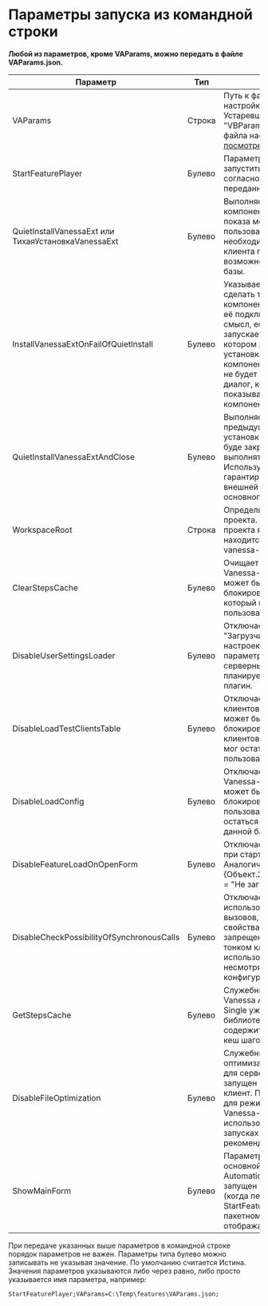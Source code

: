 # Параметры запуска из командной строки

**Любой из параметров, кроме VAParams, можно передать в файле VAParams.json.**

| Параметр | Тип | Описание |
|--|--|--|
| VAParams | Строка |Путь к файлу json с основными настройками Vanessa-Automation. Устаревшее значение параметра: "VBParams". Доступные значения файла настроек [можно посмотреть тут](https://github.com/Pr-Mex/vanessa-automation/blob/develop/docs/JsonParams/JsonParamsRU.md)|
| StartFeaturePlayer | Булево | Параметр означает, что нужно запустить тесты на выполнение, согласно параметрам переданным в VAParams.  |
| QuietInstallVanessaExt или ТихаяУстановкаVanessaExt | Булево | Выполняет тихую установку компоненты VanessaExt, без показа модального диалога пользователю. Для работы опции необходима установка толстого клиента платформы и возможность запускать файловые базы. |
| InstallVanessaExtOnFailOfQuietInstall | Булево | Указывает, что если не получилось сделать тихую установку компоненты все равно выполнять её подключение. Это имеет смысл, если Vanessa Automation запускается на компьютере, на котором ранее уже проводилась установка данной версии внешней компоненты VanessaExt, и поэтому не будет вызван модальный диалог, который платформа показывает при первой установке компоненты. |
| QuietInstallVanessaExtAndClose | Булево | Выполняет тоже самое, что и предыдущая опция, но после установки компоненты сеанс 1С буде закрыт. Тесты при этом выполняться не будут. Используется для гарантированной установки внешней компоненты до запуска основного сеанса тестирования. |
| WorkspaceRoot | Строка | Определяет путь к каталогу проекта. По умолчанию каталогом проекта являет каталог, в котором находится основная обработка vanessa-automation.epf |
| ClearStepsCache | Булево |  Очищает кеш шагов при запуске Vanessa-Automation. Параметр может быть полезен, чтобы блокировать загрузку кеша шагов, который мог остаться у данного пользователя в данной базе. |
| DisableUserSettingsLoader | Булево | Отключает работу плагина "Загрузчик пользовательских настроек". Использование параметра уменьшает количество серверных вызовов, если не планируется использовать даный плагин. |
| DisableLoadTestClientsTable | Булево | Отключает загрузку списка клиентов тестирования. Параметр может быть полезен, чтобы блокировать загрузку списка клиентов тестирования, который мог остаться у данного пользователя в данной базе. |
| DisableLoadConfig | Булево |  Отключает загрузку настроек Vanessa-Automation. Параметр может быть полезен, чтобы блокировать загрузку настроек пользователя, которые могли остаться у данного пользователя в данной базе. |
| DisableFeatureLoadOnOpenForm | Булево |  Отключает загрузку фича файла при старте Vanessa-Automation. Аналогично установке {Объект.ЗагрузкаФичПриОткрытии = "Не загружать"} |
| DisableCheckPossibilityOfSynchronousCalls | Булево |  Отключает проверку возможности использования синхронных вызовов, несмотря на то, что в свойствах конфигурации они явно запрещены. Это нужно, т.к. в тонком клиенте часто возможно использовать синхронные вызовы несмотря на настройки конфигурации. |
| GetStepsCache | Булево | Служебный. Нужен при сборке Vanessa Automation Single. Т.к. Single уже внутри содержит всю библиотеку шагов. И сразу же содержит в себе рассчитанный кеш шагов. |
| DisableFileOptimization | Булево |  Служебный. Отключает механизм оптимизации работы с файлами для серверных баз, когда сервер запущен на том же ПК, что и клиент. Параметр используется для режима самотестирования Vanessa-Automation и использовать его в реальных запусках тестов не рекомендуется. |
| ShowMainForm | Булево |  Параметр включает отображение основной формы Vanessa-Automation, когда фреймворк запущен в пакетном режиме (когда передан параметр StartFeaturePlayer). Иначе в пакетном режиме основная форма отображаться не будет. |


При передаче указанных выше параметров в командной строке порядок параметров не важен. Параметры типа булево можно записывать не указывая значение. По умолчанию считается Истина. Значения параметров указываются либо через равно, либо просто указывается имя параметра, например:

    StartFeaturePlayer;VAParams=C:\Temp\features\VAParams.json;

